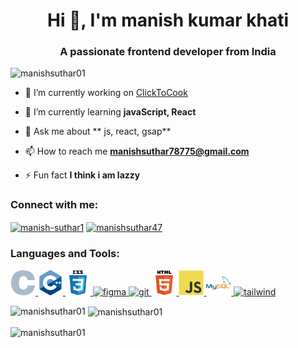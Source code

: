 <h1 align="center">Hi 👋, I'm manish kumar khati</h1>
<h3 align="center">A passionate frontend developer from India</h3>

<p align="left"> <img src="https://komarev.com/ghpvc/?username=manishsuthar01&label=Profile%20views&color=0e75b6&style=flat" alt="manishsuthar01" /> </p>

- 🔭 I’m currently working on [ClickToCook](https://clicktocook.netlify.app/)

- 🌱 I’m currently learning **javaScript, React**

- 💬 Ask me about ** js, react, gsap**

- 📫 How to reach me **manishsuthar78775@gmail.com**

- ⚡ Fun fact **I think i am lazzy**

<h3 align="left">Connect with me:</h3>
<p align="left">
<a href="https://linkedin.com/in/manish-suthar1" target="blank"><img align="center" src="https://raw.githubusercontent.com/rahuldkjain/github-profile-readme-generator/master/src/images/icons/Social/linked-in-alt.svg" alt="manish-suthar1" height="30" width="40" /></a>
<a href="https://www.leetcode.com/manishsuthar47" target="blank"><img align="center" src="https://raw.githubusercontent.com/rahuldkjain/github-profile-readme-generator/master/src/images/icons/Social/leet-code.svg" alt="manishsuthar47" height="30" width="40" /></a>
</p>

<h3 align="left">Languages and Tools:</h3>
<p align="left"> <a href="https://www.cprogramming.com/" target="_blank" rel="noreferrer"> <img src="https://raw.githubusercontent.com/devicons/devicon/master/icons/c/c-original.svg" alt="c" width="40" height="40"/> </a> <a href="https://www.w3schools.com/cpp/" target="_blank" rel="noreferrer"> <img src="https://raw.githubusercontent.com/devicons/devicon/master/icons/cplusplus/cplusplus-original.svg" alt="cplusplus" width="40" height="40"/> </a> <a href="https://www.w3schools.com/css/" target="_blank" rel="noreferrer"> <img src="https://raw.githubusercontent.com/devicons/devicon/master/icons/css3/css3-original-wordmark.svg" alt="css3" width="40" height="40"/> </a> <a href="https://www.figma.com/" target="_blank" rel="noreferrer"> <img src="https://www.vectorlogo.zone/logos/figma/figma-icon.svg" alt="figma" width="40" height="40"/> </a> <a href="https://git-scm.com/" target="_blank" rel="noreferrer"> <img src="https://www.vectorlogo.zone/logos/git-scm/git-scm-icon.svg" alt="git" width="40" height="40"/> </a> <a href="https://www.w3.org/html/" target="_blank" rel="noreferrer"> <img src="https://raw.githubusercontent.com/devicons/devicon/master/icons/html5/html5-original-wordmark.svg" alt="html5" width="40" height="40"/> </a> <a href="https://developer.mozilla.org/en-US/docs/Web/JavaScript" target="_blank" rel="noreferrer"> <img src="https://raw.githubusercontent.com/devicons/devicon/master/icons/javascript/javascript-original.svg" alt="javascript" width="40" height="40"/> </a> <a href="https://www.mysql.com/" target="_blank" rel="noreferrer"> <img src="https://raw.githubusercontent.com/devicons/devicon/master/icons/mysql/mysql-original-wordmark.svg" alt="mysql" width="40" height="40"/> </a> <a href="https://tailwindcss.com/" target="_blank" rel="noreferrer"> <img src="https://www.vectorlogo.zone/logos/tailwindcss/tailwindcss-icon.svg" alt="tailwind" width="40" height="40"/> </a> </p>

<p><img align="left" src="https://github-readme-stats.vercel.app/api/top-langs?username=manishsuthar01&show_icons=true&locale=en&layout=compact" alt="manishsuthar01" /></p>

<p>&nbsp;<img align="center" src="https://github-readme-stats.vercel.app/api?username=manishsuthar01&show_icons=true&locale=en" alt="manishsuthar01" /></p>

<p><img align="center" src="https://github-readme-streak-stats.herokuapp.com/?user=manishsuthar01&" alt="manishsuthar01" /></p>
